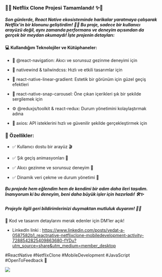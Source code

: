 ### 🎥✨ Netflix Clone Projesi Tamamlandı! ✨🎥

##### Son günlerde, React Native ekosisteminde harikalar yaratmaya çalışarak Netflix’in bir klonunu geliştirdim! 🍿🚀 Bu proje, sadece bir kullanıcı arayüzü değil, aynı zamanda performans ve deneyim açısından da gerçek bir meydan okumaydı! İşte projenin detayları:

#### 💻 Kullandığım Teknolojiler ve Kütüphaneler:

- 🧭 @react-navigation: Akıcı ve sorunsuz gezinme deneyimi için

- 🌈 nativewind & tailwindcss: Hızlı ve etkili tasarımlar için

- 🎨 react-native-linear-gradient: Estetik bir görünüm için güzel geçiş efektleri

- 🎥 react-native-snap-carousel: Öne çıkan içerikleri şık bir şekilde sergilemek için

- ⚙️ @reduxjs/toolkit & react-redux: Durum yönetimini kolaylaştırmak adına

- 🔗 axios: API isteklerini hızlı ve güvenilir şekilde gerçekleştirmek için

### 📱 Özellikler:

- ✅ Kullanıcı dostu bir arayüz 🎬

- ✅ Şık geçiş animasyonları 🎥

- ✅ Akıcı gezinme ve sorunsuz deneyim 📲

- ✅ Dinamik veri çekme ve durum yönetimi 🚀

##### Bu projede hem eğlendim hem de kendimi bir adım daha ileri taşıdım. İnanıyorum ki bu deneyim, beni daha büyük işler için hazırladı! 🛠️✨

##### Projeyle ilgili geri bildirimlerinizi duymaktan mutluluk duyarım! 💬🙏

👀 Kod ve tasarım detaylarını merak edenler için DM’ler açık!

- LinkedIn linki : https://www.linkedin.com/posts/vedat-a-0587582b1_reactnative-netflixclone-mobiledevelopment-activity-7288542825409863680-fYDu?utm_source=share&utm_medium=member_desktop

#ReactNative #NetflixClone #MobileDevelopment #JavaScript #OpenToFeedback 💼

<img src="netflixclone.gif">
